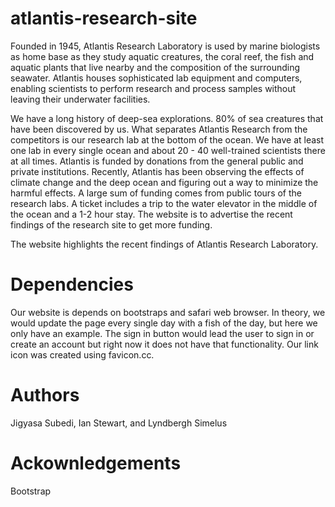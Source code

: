 # atlantis-research-site

Founded in 1945, Atlantis Research Laboratory is used by marine biologists as home base as they study aquatic creatures, the coral reef, the fish and aquatic plants that live nearby and the composition of the surrounding seawater. Atlantis houses sophisticated lab equipment and computers, enabling scientists to perform research and process samples without leaving their underwater facilities.

We have a long history of deep-sea explorations. 80% of sea creatures that have been discovered by us. What separates Atlantis Research from the competitors is our research lab at the bottom of the ocean. We have at least one lab in every single ocean and about 20 - 40 well-trained scientists there at all times. Atlantis is funded by donations from the general public and private institutions. Recently, Atlantis has been observing the effects of climate change and the deep ocean and figuring out a way to minimize the harmful effects. A large sum of funding comes from public tours of the research labs. A ticket includes a trip to the water elevator in the middle of the ocean and a 1-2 hour stay. The website is to advertise the recent findings of the research site to get more funding.

The website highlights the recent findings of Atlantis Research Laboratory.

# Dependencies
Our website is depends on bootstraps and safari web browser. In theory, we would update the page every single day with a fish of the day, but here we only have an example. The sign in button would lead the user to sign in or create an account but right now it does not have that functionality. Our link icon was created using favicon.cc.

# Authors
Jigyasa Subedi, Ian Stewart, and Lyndbergh Simelus

# Ackownledgements
Bootstrap

